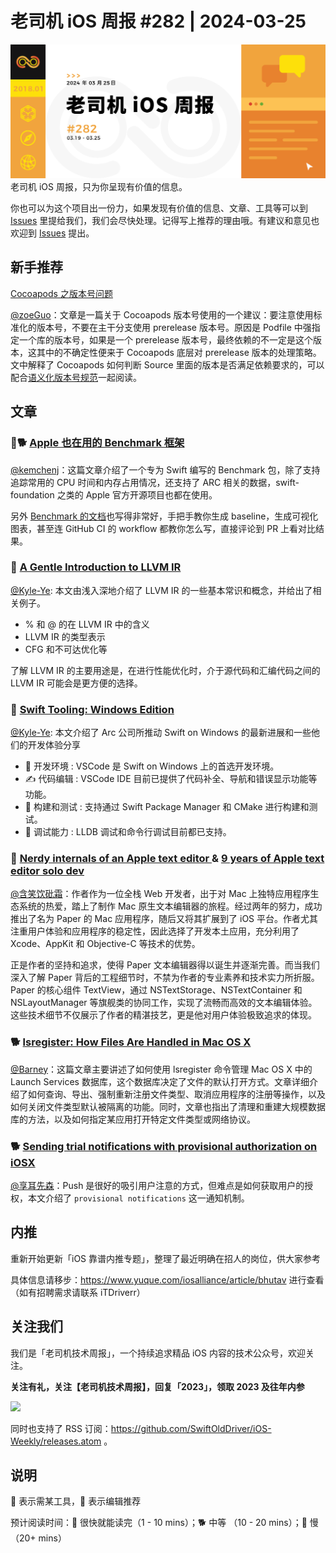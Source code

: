# 老司机 iOS 周报 #282 | 2024-03-25

![ios-weekly](https://github.com/SwiftOldDriver/iOS-Weekly/blob/master/assets/weekly-header/282.jpg?raw=true)
老司机 iOS 周报，只为你呈现有价值的信息。

你也可以为这个项目出一份力，如果发现有价值的信息、文章、工具等可以到 [Issues](https://github.com/SwiftOldDriver/iOS-Weekly/issues) 里提给我们，我们会尽快处理。记得写上推荐的理由哦。有建议和意见也欢迎到 [Issues](https://github.com/SwiftOldDriver/iOS-Weekly/issues) 提出。

## 新手推荐

[Cocoapods 之版本号问题](https://mp.weixin.qq.com/s/ghSD_wbfRuYse64m9TmBKw)

[@zoeGuo](https://github.com/zoeGuo)：文章是一篇关于 Cocoapods 版本号使用的一个建议：要注意使用标准化的版本号，不要在主干分支使用 prerelease 版本号。原因是 Podfile 中强指定一个库的版本号，如果是一个 prerelease 版本号，最终依赖的不一定是这个版本，这其中的不确定性便来于 Cocoapods 底层对 prerelease 版本的处理策略。文中解释了 Cocoapods 如何判断 Source 里面的版本是否满足依赖要求的，可以配合[语义化版本号规范](https://semver.org/)一起阅读。

## 文章

### 🌟🐕 [Apple 也在用的 Benchmark 框架](https://www.swift.org/blog/benchmarks/)

[@kemchenj](https://kemchenj.github.io/)：这篇文章介绍了一个专为 Swift 编写的 Benchmark 包，除了支持追踪常用的 CPU 时间和内存占用情况，还支持了 ARC 相关的数据，swift-foundation 之类的 Apple 官方开源项目也都在使用。

另外 [Benchmark 的文档](https://swiftpackageindex.com/ordo-one/package-benchmark/1.22.4/documentation/benchmark/gettingstarted)也写得非常好，手把手教你生成 baseline，生成可视化图表，甚至连 GitHub CI 的 workflow 都教你怎么写，直接评论到 PR 上看对比结果。

### 🐢 [A Gentle Introduction to LLVM IR](https://mcyoung.xyz/2023/08/01/llvm-ir/)

[@Kyle-Ye](https://github.com/Kyle-Ye): 本文由浅入深地介绍了 LLVM IR 的一些基本常识和概念，并给出了相关例子。

- % 和 @ 的在 LLVM IR 中的含义
- LLVM IR 的类型表示
- CFG 和不可达优化等

了解 LLVM IR 的主要用途是，在进行性能优化时，介于源代码和汇编代码之间的 LLVM IR 可能会是更方便的选择。

### 🐎 [Swift Tooling: Windows Edition](https://speakinginswift.substack.com/p/swift-tooling-windows-edition)

[@Kyle-Ye](https://github.com/Kyle-Ye): 本文介绍了 Arc 公司所推动 Swift on Windows 的最新进展和一些他们的开发体验分享

- 🔨 开发环境 : VSCode 是 Swift on Windows 上的首选开发环境。
- ✍️ 代码编辑 : VSCode IDE 目前已提供了代码补全、导航和错误显示功能等功能。
- 🧪 构建和测试 : 支持通过 Swift Package Manager 和 CMake 进行构建和测试。
- 🐛 调试能力 : LLDB 调试和命令行调试目前都已支持。

### 🐢 [Nerdy internals of an Apple text editor ](https://papereditor.app/internals) & [ 9 years of Apple text editor solo dev](https://papereditor.app/dev)

[@含笑饮砒霜](https://weibo.com/chinafishnews/)：作者作为一位全栈 Web 开发者，出于对 Mac 上独特应用程序生态系统的热爱，踏上了制作 Mac 原生文本编辑器的旅程。经过两年的努力，成功推出了名为 Paper 的 Mac 应用程序，随后又将其扩展到了 iOS 平台。作者尤其注重用户体验和应用程序的稳定性，因此选择了开发本土应用，充分利用了 Xcode、AppKit 和 Objective-C 等技术的优势。

正是作者的坚持和追求，使得 Paper 文本编辑器得以诞生并逐渐完善。而当我们深入了解 Paper 背后的工程细节时，不禁为作者的专业素养和技术实力所折服。Paper 的核心组件 TextView，通过 NSTextStorage、NSTextContainer 和 NSLayoutManager 等旗舰类的协同工作，实现了流畅而高效的文本编辑体验。这些技术细节不仅展示了作者的精湛技艺，更是他对用户体验极致追求的体现。

### 🐕 [lsregister: How Files Are Handled in Mac OS X](https://krypted.com/mac-security/lsregister-associating-file-types-in-mac-os-x/)

[@Barney](https://github.com/BarneyZhaoooo)：这篇文章主要讲述了如何使用 lsregister 命令管理 Mac OS X 中的 Launch Services 数据库，这个数据库决定了文件的默认打开方式。文章详细介绍了如何查询、导出、强制重新注册文件类型、取消应用程序的注册等操作，以及如何关闭文件类型默认被隔离的功能。同时，文章也指出了清理和重建大规模数据库的方法，以及如何指定某应用打开特定文件类型或网络协议。

### 🐕 [Sending trial notifications with provisional authorization on iOSX](https://nilcoalescing.com/blog/TrialNotificationsWithProvisionalAuthorizationOnIOS/)

[@享耳先森](https://github.com/iblacksun)：Push 是很好的吸引用户注意的方式，但难点是如何获取用户的授权，本文介绍了 `provisional notifications` 这一通知机制。


## 内推

重新开始更新「iOS 靠谱内推专题」，整理了最近明确在招人的岗位，供大家参考

具体信息请移步：https://www.yuque.com/iosalliance/article/bhutav 进行查看（如有招聘需求请联系 iTDriverr）

## 关注我们

我们是「老司机技术周报」，一个持续追求精品 iOS 内容的技术公众号，欢迎关注。

**关注有礼，关注【老司机技术周报】，回复「2023」，领取 2023 及往年内参**

![](https://github.com/SwiftOldDriver/iOS-Weekly/blob/master/assets/qrcode_for_wechat.jpg?raw=true)

同时也支持了 RSS 订阅：https://github.com/SwiftOldDriver/iOS-Weekly/releases.atom 。

## 说明

🚧 表示需某工具，🌟 表示编辑推荐

预计阅读时间：🐎 很快就能读完（1 - 10 mins）；🐕 中等 （10 - 20 mins）；🐢 慢（20+ mins）
